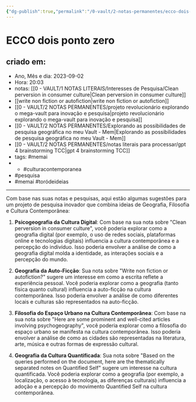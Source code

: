 ```yaml
---
{"dg-publish":true,"permalink":"/0-vault/2-notas-permanentes/ecco-dois-ponto-zero/","tags":["permanente","memai","culturacontemporanea","pesquisa","toródeideias"],"dgHomeLink":true,"dgShowLocalGraph":true,"dgShowFileTree":true,"dgEnableSearch":true,"noteIcon":""}
---
```


# ECCO dois ponto zero

## criado em: 
-  Ano, Mês e dia: 2023-09-02
- Hora: 20:03
- notas: [[0 - VAULT/1 NOTAS LITERAIS/Interesses de Pesquisa/Clean perversion in consumer culture\|Clean perversion in consumer culture]]
- [[write non fiction or autofiction\|write non fiction or autofiction]]
- [[0 - VAULT/2 NOTAS PERMANENTES/projeto revolucionário explorando o mega-vault para inovação e pesquisa\|projeto revolucionário explorando o mega-vault para inovação e pesquisa]]
- [[0 - VAULT/2 NOTAS PERMANENTES/Explorando as possibilidades de pesquisa geográfica no meu Vault - Mem\|Explorando as possibilidades de pesquisa geográfica no meu Vault - Mem]]
- [[0 - VAULT/2 NOTAS PERMANENTES/notas literais para processar/gpt 4 brainstorming TCC\|gpt 4 brainstorming TCC]]
- tags: #memai 
- - #culturacontemporanea
- #pesquisa
- #memai #toródeideias 
---
Com base nas suas notas e pesquisas, aqui estão algumas sugestões para um projeto de pesquisa inovador que combina ideias de Geografia, Filosofia e Cultura Contemporânea:

1.  **Psicogeografia da Cultura Digital**: Com base na sua nota sobre "Clean perversion in consumer culture", você poderia explorar como a geografia digital (por exemplo, o uso de redes sociais, plataformas online e tecnologias digitais) influencia a cultura contemporânea e a percepção do indivíduo. Isso poderia envolver a análise de como a geografia digital molda a identidade, as interações sociais e a percepção do mundo.

2.  **Geografia da Auto-Ficção**: Sua nota sobre "Write non fiction or autofiction?" sugere um interesse em como a escrita reflete a experiência pessoal. Você poderia explorar como a geografia (tanto física quanto cultural) influencia a auto-ficção na cultura contemporânea. Isso poderia envolver a análise de como diferentes locais e culturas são representados na auto-ficção.

3.  **Filosofia do Espaço Urbano na Cultura Contemporânea**: Com base na sua nota sobre "Here are some prominent and well-cited articles involving psychogeography", você poderia explorar como a filosofia do espaço urbano se manifesta na cultura contemporânea. Isso poderia envolver a análise de como as cidades são representadas na literatura, arte, música e outras formas de expressão cultural.

4.  **Geografia da Cultura Quantificada**: Sua nota sobre "Based on the queries performed on the document, here are the thematically separated notes on Quantified Self" sugere um interesse na cultura quantificada. Você poderia explorar como a geografia (por exemplo, a localização, o acesso à tecnologia, as diferenças culturais) influencia a adoção e a percepção do movimento Quantified Self na cultura contemporânea.

